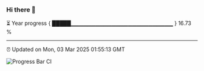 ### Hi there 👋

⏳ Year progress { █████▁▁▁▁▁▁▁▁▁▁▁▁▁▁▁▁▁▁▁▁▁▁▁▁▁ } 16.73 %

---

⏰ Updated on Mon, 03 Mar 2025 01:55:13 GMT

![Progress Bar CI](https://github.com/DhruviPatel157/GitHub-Actions-Demo/workflows/Progress%20Bar%20CI/badge.svg)

